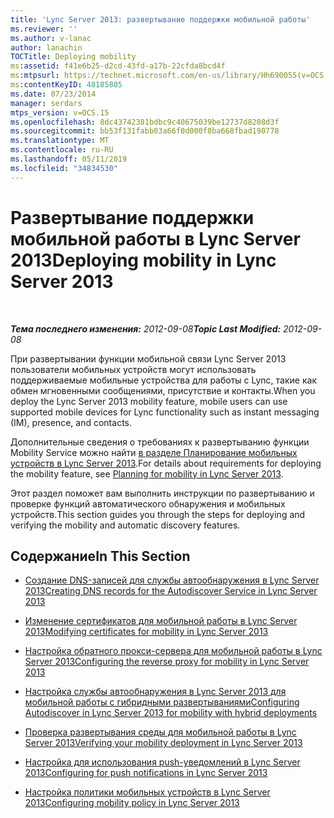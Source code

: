 ```yaml
---
title: 'Lync Server 2013: развертывание поддержки мобильной работы'
ms.reviewer: ''
ms.author: v-lanac
author: lanachin
TOCTitle: Deploying mobility
ms:assetid: f41e6b25-d2cd-43fd-a17b-22cfda8bcd4f
ms:mtpsurl: https://technet.microsoft.com/en-us/library/Hh690055(v=OCS.15)
ms:contentKeyID: 48185805
ms.date: 07/23/2014
manager: serdars
mtps_version: v=OCS.15
ms.openlocfilehash: 8dc43742381bdbc9c40675039be12737d8208d3f
ms.sourcegitcommit: bb53f131fabb03a66f0d000f8ba668fbad190778
ms.translationtype: MT
ms.contentlocale: ru-RU
ms.lasthandoff: 05/11/2019
ms.locfileid: "34834530"
---
```

<div data-xmlns="http://www.w3.org/1999/xhtml">

<div class="topic" data-xmlns="http://www.w3.org/1999/xhtml" data-msxsl="urn:schemas-microsoft-com:xslt" data-cs="http://msdn.microsoft.com/en-us/">

<div data-asp="http://msdn2.microsoft.com/asp">

# <a name="deploying-mobility-in-lync-server-2013"></a><span data-ttu-id="25335-102">Развертывание поддержки мобильной работы в Lync Server 2013</span><span class="sxs-lookup"><span data-stu-id="25335-102">Deploying mobility in Lync Server 2013</span></span>

</div>

<div id="mainSection">

<div id="mainBody">

<span> </span>

<span data-ttu-id="25335-103">_**Тема последнего изменения:** 2012-09-08_</span><span class="sxs-lookup"><span data-stu-id="25335-103">_**Topic Last Modified:** 2012-09-08_</span></span>

<span data-ttu-id="25335-104">При развертывании функции мобильной связи Lync Server 2013 пользователи мобильных устройств могут использовать поддерживаемые мобильные устройства для работы с Lync, такие как обмен мгновенными сообщениями, присутствие и контакты.</span><span class="sxs-lookup"><span data-stu-id="25335-104">When you deploy the Lync Server 2013 mobility feature, mobile users can use supported mobile devices for Lync functionality such as instant messaging (IM), presence, and contacts.</span></span>

<span data-ttu-id="25335-105">Дополнительные сведения о требованиях к развертыванию функции Mobility Service можно найти [в разделе Планирование мобильных устройств в Lync Server 2013](lync-server-2013-planning-for-mobility.md).</span><span class="sxs-lookup"><span data-stu-id="25335-105">For details about requirements for deploying the mobility feature, see [Planning for mobility in Lync Server 2013](lync-server-2013-planning-for-mobility.md).</span></span>

<span data-ttu-id="25335-106">Этот раздел поможет вам выполнить инструкции по развертыванию и проверке функций автоматического обнаружения и мобильных устройств.</span><span class="sxs-lookup"><span data-stu-id="25335-106">This section guides you through the steps for deploying and verifying the mobility and automatic discovery features.</span></span>

<div>

## <a name="in-this-section"></a><span data-ttu-id="25335-107">Содержание</span><span class="sxs-lookup"><span data-stu-id="25335-107">In This Section</span></span>

  - [<span data-ttu-id="25335-108">Создание DNS-записей для службы автообнаружения в Lync Server 2013</span><span class="sxs-lookup"><span data-stu-id="25335-108">Creating DNS records for the Autodiscover Service in Lync Server 2013</span></span>](lync-server-2013-creating-dns-records-for-the-autodiscover-service.md)

  - [<span data-ttu-id="25335-109">Изменение сертификатов для мобильной работы в Lync Server 2013</span><span class="sxs-lookup"><span data-stu-id="25335-109">Modifying certificates for mobility in Lync Server 2013</span></span>](lync-server-2013-modifying-certificates-for-mobility.md)

  - [<span data-ttu-id="25335-110">Настройка обратного прокси-сервера для мобильной работы в Lync Server 2013</span><span class="sxs-lookup"><span data-stu-id="25335-110">Configuring the reverse proxy for mobility in Lync Server 2013</span></span>](lync-server-2013-configuring-the-reverse-proxy-for-mobility.md)

  - [<span data-ttu-id="25335-111">Настройка службы автообнаружения в Lync Server 2013 для мобильной работы с гибридными развертываниями</span><span class="sxs-lookup"><span data-stu-id="25335-111">Configuring Autodiscover in Lync Server 2013 for mobility with hybrid deployments</span></span>](lync-server-2013-configuring-autodiscover-for-mobility-with-hybrid-deployments.md)

  - [<span data-ttu-id="25335-112">Проверка развертывания среды для мобильной работы в Lync Server 2013</span><span class="sxs-lookup"><span data-stu-id="25335-112">Verifying your mobility deployment in Lync Server 2013</span></span>](lync-server-2013-verifying-your-mobility-deployment.md)

  - [<span data-ttu-id="25335-113">Настройка для использования push-уведомлений в Lync Server 2013</span><span class="sxs-lookup"><span data-stu-id="25335-113">Configuring for push notifications in Lync Server 2013</span></span>](lync-server-2013-configuring-for-push-notifications.md)

  - [<span data-ttu-id="25335-114">Настройка политики мобильных устройств в Lync Server 2013</span><span class="sxs-lookup"><span data-stu-id="25335-114">Configuring mobility policy in Lync Server 2013</span></span>](lync-server-2013-configuring-mobility-policy.md)

</div>

</div>

<span> </span>

</div>

</div>

</div>

